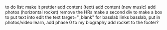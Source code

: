 to do list:
make it prettier
add content (text)
add content (new music)
add photos (horizontal rocket)
remove the HRs
make a second div to make a box to put text into
edit the text
target="_blank" for basslab links
basslab, put in photos/video
learn, add phase 0 to my biography
add rocket to the footer?
